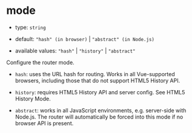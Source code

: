 # mode

* type: `string`

* default: `"hash" (in browser)` | `"abstract" (in Node.js)`

* available values: `"hash"` | `"history"` | `"abstract"`

Configure the router mode.

* `hash`: uses the URL hash for routing. Works in all Vue-supported browsers, including those that do not support HTML5 History API.

* `history`: requires HTML5 History API and server config. See HTML5 History Mode.

* `abstract`: works in all JavaScript environments, e.g. server-side with Node.js. The router will automatically be forced into this mode if no browser API is present.
